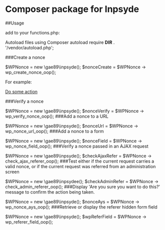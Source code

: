 # Composer package for Inpsyde

##Usage

add to your functions.php:

Autoload files using Composer autoload
require __DIR__ . '/vendor/autoload.php';


###Create a nonce

$WPNonce = new \gae89\inpsyde();
$nonceCreate = $WPNonce -> wp_create_nonce_oop();

For example:

<a href='myplugin.php?do_something=some_action&_wpnonce=<?php echo $nonceCreate; ?>'>Do some action</a>

###Verify a nonce

$WPNonce = new \gae89\inpsyde();
$nonceVerify = $WPNonce -> wp_verify_nonce_oop();
###Add a nonce to a URL


$WPNonce = new \gae89\inpsyde();
$nonceUrl = $WPNonce -> wp_nonce_url_oop();
###Add a nonce to a form


$WPNonce = new \gae89\inpsyde();
$nonceField = $WPNonce -> wp_nonce_field_oop();
###Verify a nonce passed in an AJAX request


$WPNonce = new \gae89\inpsyde();
$checkAjaxRefer = $WPNonce -> check_ajax_referer_oop();
###Test either if the current request carries a valid nonce, or if the current request was referred from an administration screen


$WPNonce = new \gae89\inpsydee();
$checkAdminRefer = $WPNonce -> check_admin_referer_oop();
###Display 'Are you sure you want to do this?' message to confirm the action being taken.


$WPNonce = new \gae89\inpsyde();
$nonceAys = $WPNonce -> wp_nonce_ays_oop();
###Retrieve or display the referer hidden form field


$WPNonce = new \gae89\inpsyde();
$wpReferField = $WPNonce -> wp_referer_field_oop();
